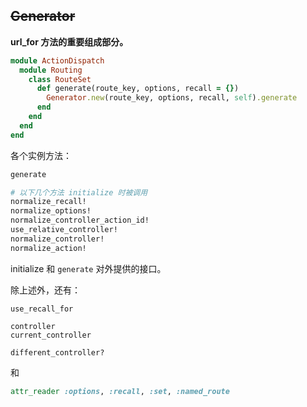 ## ~~Generator~~

**url_for 方法的重要组成部分。**

```ruby
module ActionDispatch
  module Routing
    class RouteSet
      def generate(route_key, options, recall = {})
        Generator.new(route_key, options, recall, self).generate
      end
    end
  end
end
```

各个实例方法：

```ruby
generate

# 以下几个方法 initialize 时被调用
normalize_recall!
normalize_options!
normalize_controller_action_id!
use_relative_controller!
normalize_controller!
normalize_action!
```

initialize 和 `generate` 对外提供的接口。

除上述外，还有：

```
use_recall_for

controller
current_controller

different_controller?
```

和

```ruby
attr_reader :options, :recall, :set, :named_route
```
